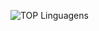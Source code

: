 ![TOP Linguagens](https://github-readme-stats.vercel.app/api/top-langs/?username=kremergustavo&layout=compact&theme=dracula)
